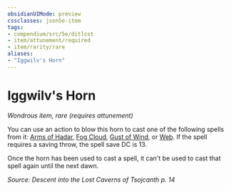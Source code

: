 ```yaml
---
obsidianUIMode: preview
cssclasses: json5e-item
tags:
- compendium/src/5e/ditlcot
- item/attunement/required
- item/rarity/rare
aliases: 
- "Iggwilv's Horn"
---
```

# Iggwilv's Horn
*Wondrous item, rare (requires attunement)*  


You can use an action to blow this horn to cast one of the following spells from it: [Arms of Hadar](Mechanics/spells/arms-of-hadar.md), [Fog Cloud](Mechanics/spells/fog-cloud.md), [Gust of Wind](Mechanics/spells/gust-of-wind.md), or [Web](Mechanics/spells/web.md). If the spell requires a saving throw, the spell save DC is 13.

Once the horn has been used to cast a spell, it can't be used to cast that spell again until the next dawn.

*Source: Descent into the Lost Caverns of Tsojcanth p. 14*